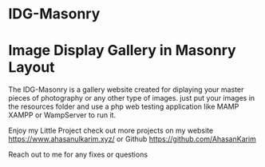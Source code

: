 # IDG-Masonry
 Image Display Gallery in Masonry Layout
 ===============================
 The IDG-Masonry is a gallery website created for diplaying your master pieces  of photography or any other type of images.
 just put your images in the resources folder and use a php web testing application like MAMP XAMPP  or WampServer to run it.

 Enjoy my Little Project check out more projects on my website https://www.ahasanulkarim.xyz/ or Github https://github.com/AhasanKarim

 Reach out to me for any fixes or questions